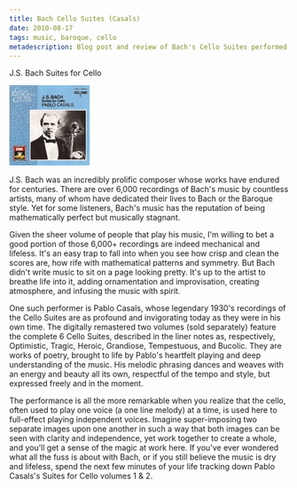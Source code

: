 ```yaml
---
title: Bach Cello Suites (Casals)
date: 2010-08-17
tags: music, baroque, cello
metadescription: Blog post and review of Bach's Cello Suites performed by Pablo Casals
---
```


J.S. Bach Suites for Cello

![Pablo Casals](/images/casals.jpg "Bach Cello Suites - Casals")

J.S. Bach was an incredibly prolific composer whose works have endured for
centuries. There are over 6,000 recordings of Bach's music by countless artists,
many of whom have dedicated their lives to Bach or the Baroque style. Yet for
some listeners, Bach's music has the reputation of being mathematically perfect
but musically stagnant.

Given the sheer volume of people that play his music, I'm willing to bet a good
portion of those 6,000+ recordings are indeed mechanical and lifeless. It's an
easy trap to fall into when you see how crisp and clean the scores are, how rife
with mathematical patterns and symmetry. But Bach didn't write music to sit on a
page looking pretty. It's up to the artist to breathe life into it, adding
ornamentation and improvisation, creating atmosphere, and infusing the music
with spirit.

One such performer is Pablo Casals, whose legendary 1930's recordings of the
Cello Suites are as profound and invigorating today as they were in his own
time. The digitally remastered two volumes (sold separately) feature the
complete 6 Cello Suites, described in the liner notes as, respectively,
Optimistic, Tragic, Heroic, Grandiose, Tempestuous, and Bucolic. They are works
of poetry, brought to life by Pablo's heartfelt playing and deep understanding
of the music. His melodic phrasing dances and weaves with an energy and beauty
all its own, respectful of the tempo and style, but expressed freely and in the
moment.

The performance is all the more remarkable when you realize that the cello,
often used to play one voice (a one line melody) at a time, is used here to
full-effect playing independent voices. Imagine super-imposing two separate
images upon one another in such a way that both images can be seen with clarity
and independence, yet work together to create a whole, and you'll get a sense of
the magic at work here. If you've ever wondered what all the fuss is about with
Bach, or if you still believe the music is dry and lifeless, spend the next few
minutes of your life tracking down Pablo Casals's Suites for Cello volumes 1 &
2.

